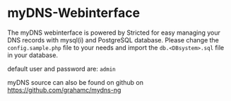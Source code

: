 myDNS-Webinterface
==================

The myDNS webinterface is powered by Stricted for easy managing your DNS records with mysql(i) and PostgreSQL database.
Please change the `config.sample.php` file to your needs and import the `db.<DBsystem>.sql` file in your database.

default user and password are: `admin`

myDNS source can also be found on github on https://github.com/grahamc/mydns-ng
